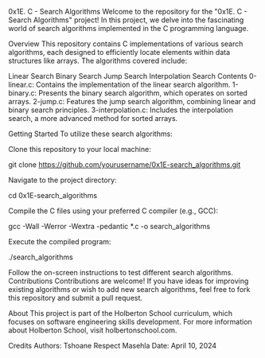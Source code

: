 
0x1E. C - Search Algorithms
Welcome to the repository for the "0x1E. C - Search Algorithms" project! In this project, we delve into the fascinating world of search algorithms implemented in the C programming language.

Overview
This repository contains C implementations of various search algorithms, each designed to efficiently locate elements within data structures like arrays. The algorithms covered include:

Linear Search
Binary Search
Jump Search
Interpolation Search
Contents
0-linear.c: Contains the implementation of the linear search algorithm.
1-binary.c: Presents the binary search algorithm, which operates on sorted arrays.
2-jump.c: Features the jump search algorithm, combining linear and binary search principles.
3-interpolation.c: Includes the interpolation search, a more advanced method for sorted arrays.

Getting Started
To utilize these search algorithms:

Clone this repository to your local machine:

git clone https://github.com/yourusername/0x1E-search_algorithms.git

Navigate to the project directory:

cd 0x1E-search_algorithms

Compile the C files using your preferred C compiler (e.g., GCC):

gcc -Wall -Werror -Wextra -pedantic *.c -o search_algorithms

Execute the compiled program:

./search_algorithms

Follow the on-screen instructions to test different search algorithms.
Contributions
Contributions are welcome! If you have ideas for improving existing algorithms or wish to add new search algorithms, feel free to fork this repository and submit a pull request.

About
This project is part of the Holberton School curriculum, which focuses on software engineering skills development. For more information about Holberton School, visit holbertonschool.com.

Credits
Authors: Tshoane Respect Masehla
Date: April 10, 2024

